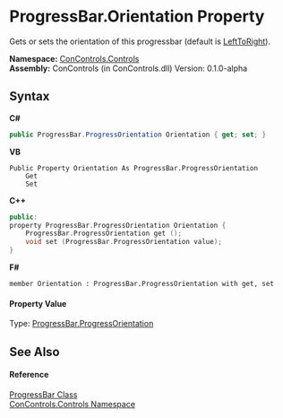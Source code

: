 # ProgressBar.Orientation Property 
 

Gets or sets the orientation of this progressbar (default is <a href="56a56280-a90e-5523-9218-0e26f4123dc5">LeftToRight</a>).

**Namespace:**&nbsp;<a href="8161a036-2926-0ace-99d3-20346d250e3b">ConControls.Controls</a><br />**Assembly:**&nbsp;ConControls (in ConControls.dll) Version: 0.1.0-alpha

## Syntax

**C#**<br />
``` C#
public ProgressBar.ProgressOrientation Orientation { get; set; }
```

**VB**<br />
``` VB
Public Property Orientation As ProgressBar.ProgressOrientation
	Get
	Set
```

**C++**<br />
``` C++
public:
property ProgressBar.ProgressOrientation Orientation {
	ProgressBar.ProgressOrientation get ();
	void set (ProgressBar.ProgressOrientation value);
}
```

**F#**<br />
``` F#
member Orientation : ProgressBar.ProgressOrientation with get, set

```


#### Property Value
Type: <a href="56a56280-a90e-5523-9218-0e26f4123dc5">ProgressBar.ProgressOrientation</a>

## See Also


#### Reference
<a href="8324ffb5-16c1-dab5-6f91-1faf0ed01c19">ProgressBar Class</a><br /><a href="8161a036-2926-0ace-99d3-20346d250e3b">ConControls.Controls Namespace</a><br />